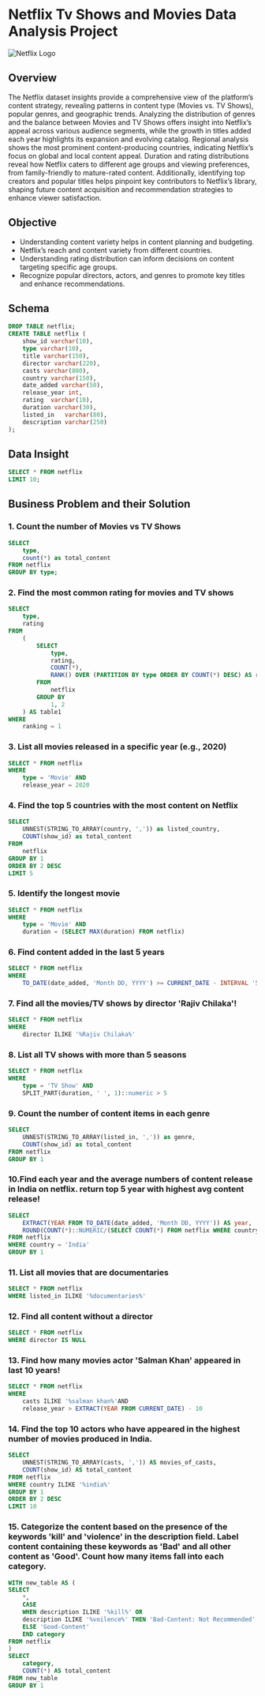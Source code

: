 # Netflix Tv Shows and Movies Data Analysis Project

![Netflix Logo](https://raw.githubusercontent.com/Omkar210/Netflix_sql_project/refs/heads/main/2560px-Netflix_logo.svg.webp)

## Overview 

The Netflix dataset insights provide a comprehensive view of the platform’s content strategy, revealing patterns in content type (Movies vs. TV Shows), popular genres, and geographic trends. Analyzing the distribution of genres and the balance between Movies and TV Shows offers insight into Netflix’s appeal across various audience segments, while the growth in titles added each year highlights its expansion and evolving catalog. Regional analysis shows the most prominent content-producing countries, indicating Netflix’s focus on global and local content appeal. Duration and rating distributions reveal how Netflix caters to different age groups and viewing preferences, from family-friendly to mature-rated content. Additionally, identifying top creators and popular titles helps pinpoint key contributors to Netflix’s library, shaping future content acquisition and recommendation strategies to enhance viewer satisfaction.

## Objective

- Understanding content variety helps in content planning and budgeting.
- Netflix’s reach and content variety from different countries.
- Understanding rating distribution can inform decisions on content targeting specific age groups.
- Recognize popular directors, actors, and genres to promote key titles and enhance recommendations.

## Schema

```sql
DROP TABLE netflix;
CREATE TABLE netflix (
	show_id	varchar(10),
	type varchar(10),
	title varchar(150),
	director varchar(220),
	casts varchar(800),
	country	varchar(150),
	date_added varchar(50),
	release_year int,
	rating	varchar(10),
	duration varchar(30),
	listed_in	varchar(80),
	description varchar(250)
);
```

## Data Insight 
```sql
SELECT * FROM netflix
LIMIT 10;
```
## Business Problem and their Solution 
### 1. Count the number of Movies vs TV Shows
```sql
SELECT 
	type,
	count(*) as total_content
FROM netflix 
GROUP BY type;
```


### 2. Find the most common rating for movies and TV shows
```sql
SELECT
	type,
	rating
FROM
	(
		SELECT
			type,
			rating,
			COUNT(*),
			RANK() OVER (PARTITION BY type ORDER BY COUNT(*) DESC) AS ranking
		FROM
			netflix
		GROUP BY
			1, 2
	) AS table1
WHERE
	ranking = 1
```


### 3. List all movies released in a specific year (e.g., 2020)
```sql
SELECT * FROM netflix 
WHERE 
	type = 'Movie' AND 
	release_year = 2020
```


### 4. Find the top 5 countries with the most content on Netflix
```sql
SELECT 
	UNNEST(STRING_TO_ARRAY(country, ',')) as listed_country,
	COUNT(show_id) as total_content
FROM 
	netflix
GROUP BY 1
ORDER BY 2 DESC
LIMIT 5
```


### 5. Identify the longest movie
```sql
SELECT * FROM netflix 
WHERE 
	type = 'Movie' AND
	duration = (SELECT MAX(duration) FROM netflix)
```


### 6. Find content added in the last 5 years
```sql
SELECT * FROM netflix
WHERE 
	TO_DATE(date_added, 'Month DD, YYYY') >= CURRENT_DATE - INTERVAL '5 years'
```


### 7. Find all the movies/TV shows by director 'Rajiv Chilaka'!
```sql
SELECT * FROM netflix 
WHERE 
	director ILIKE '%Rajiv Chilaka%'
```


### 8. List all TV shows with more than 5 seasons
```sql
SELECT * FROM netflix
WHERE 
	type = 'TV Show' AND
	SPLIT_PART(duration, ' ', 1)::numeric > 5
```


### 9. Count the number of content items in each genre
```sql
SELECT 
	UNNEST(STRING_TO_ARRAY(listed_in, ',')) as genre,
	COUNT(show_id) as total_content
FROM netflix
GROUP BY 1
```


### 10.Find each year and the average numbers of content release in India on netflix. return top 5 year with highest avg content release!
```sql
SELECT 
	EXTRACT(YEAR FROM TO_DATE(date_added, 'Month DD, YYYY')) AS year,
	ROUND(COUNT(*)::NUMERIC/(SELECT COUNT(*) FROM netflix WHERE country = 'India')::NUMERIC * 100, 2) AS avg_content_per_year
FROM netflix
WHERE country = 'India'
GROUP BY 1
```


### 11. List all movies that are documentaries
```sql
SELECT * FROM netflix
WHERE listed_in ILIKE '%documentaries%'
```


### 12. Find all content without a director
```sql
SELECT * FROM netflix
WHERE director IS NULL
```


### 13. Find how many movies actor 'Salman Khan' appeared in last 10 years!
```sql
SELECT * FROM netflix 
WHERE 
	casts ILIKE '%salman khan%'AND
	release_year > EXTRACT(YEAR FROM CURRENT_DATE) - 10
```


### 14. Find the top 10 actors who have appeared in the highest number of movies produced in India.
```sql
SELECT 
	UNNEST(STRING_TO_ARRAY(casts, ',')) AS movies_of_casts,
	COUNT(show_id) AS total_content
FROM netflix
WHERE country ILIKE '%india%'
GROUP BY 1
ORDER BY 2 DESC
LIMIT 10
```


### 15. Categorize the content based on the presence of the keywords 'kill' and 'violence' in the description field. Label content containing these keywords as 'Bad' and all other content as 'Good'. Count how many items fall into each category.
```sql
WITH new_table AS (
SELECT 
	*,
	CASE 
	WHEN description ILIKE '%kill%' OR
	description ILIKE '%voilence%' THEN 'Bad-Content: Not Recommended'
	ELSE 'Good-Content'
	END category
FROM netflix
)
SELECT 
	category,
	COUNT(*) AS total_content
FROM new_table
GROUP BY 1
```
